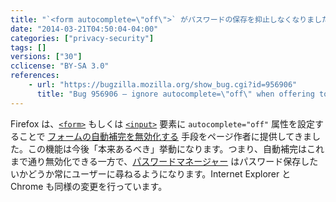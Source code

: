 ```yaml
---
title: "`<form autocomplete=\"off\">` がパスワードの保存を抑止しなくなりました"
date: "2014-03-21T04:50:04-04:00"
categories: ["privacy-security"]
tags: []
versions: ["30"]
cclicense: "BY-SA 3.0"
references:
    - url: "https://bugzilla.mozilla.org/show_bug.cgi?id=956906"
      title: "Bug 956906 – ignore autocomplete=\"off\" when offering to save passwords via the password manager"
---
```

Firefox は、[`<form>`](https://developer.mozilla.org/docs/Web/HTML/Element/form) もしくは [`<input>`](https://developer.mozilla.org/docs/Web/HTML/Element/input) 要素に `autocomplete="off"` 属性を設定することで [フォームの自動補完を無効化する](https://developer.mozilla.org/docs/Web/Security/Securing_your_site/Turning_off_form_autocompletion) 手段をページ作者に提供してきました。この機能は今後「本来あるべき」挙動になります。つまり、自動補完はこれまで通り無効化できる一方で、[パスワードマネージャー](https://support.mozilla.org/kb/password-manager-remember-delete-change-passwords) はパスワード保存したいかどうか常にユーザーに尋ねるようになります。Internet Explorer と Chrome も同様の変更を行っています。
